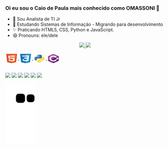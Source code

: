 ### Oi eu sou o Caio de Paula mais conhecido como OMASSONI 👋

- 🔭 Sou Analista de TI Jr
- 🌱 Estudando Sistemas de Informação - Migrando para desenvolvimento
- ✨ Praticando HTML5, CSS, Python e JavaScript.
- 😄 Pronouns: ele/dele
<div align="center">
  <a href="https://github.com/0MASSONI">
  <img height="180em" src="https://github-readme-stats.vercel.app/api?username=0MASSONI&show_icons=true&theme=dracula&include_all_commits=true&count_private=true"/>
  <img height="180em" src="https://github-readme-stats.vercel.app/api/top-langs/?username=0MASSONI&layout=compact&langs_count=7&theme=dracula"/>
</div>
 <div style="display: inline_block"><br>
  <img align="center" alt="Mass-HTML" height="30" width="40" src="https://raw.githubusercontent.com/devicons/devicon/master/icons/html5/html5-original.svg">
  <img align="center" alt="Mass-CSS" height="30" width="40" src="https://raw.githubusercontent.com/devicons/devicon/master/icons/css3/css3-original.svg">
  <img align="center" alt="Mass-Python" height="30" width="40" src="https://raw.githubusercontent.com/devicons/devicon/master/icons/python/python-original.svg">
  <img align="center" alt="Mass-Csharp" height="30" width="40" src="https://raw.githubusercontent.com/devicons/devicon/master/icons/csharp/csharp-original.svg">
  
</div>
  
  ##
  
  <div> 
  <a href="https://www.youtube.com/channel/" target="_blank"><img src="https://img.shields.io/badge/YouTube-FF0000?style=for-the-badge&logo=youtube&logoColor=white" target="_blank"></a>
  <a href="https://instagram.com/omassoni" target="_blank"><img src="https://img.shields.io/badge/-Instagram-%23E4405F?style=for-the-badge&logo=instagram&logoColor=white" target="_blank"></a>
 	<a href="https://www.twitch.tv/omassoni" target="_blank"><img src="https://img.shields.io/badge/Twitch-9146FF?style=for-the-badge&logo=twitch&logoColor=white" target="_blank"></a>
 <a href="https://discord.gg/79kzF2wAgk" target="_blank"><img src="https://img.shields.io/badge/Discord-7289DA?style=for-the-badge&logo=discord&logoColor=white" target="_blank"></a> 
  <a href = "mailto:contato.omassoni@gmail.com"><img src="https://img.shields.io/badge/-Gmail-%23333?style=for-the-badge&logo=gmail&logoColor=white" target="_blank"></a>
  <a href="https://www.linkedin.com/in/omassoni" target="_blank"><img src="https://img.shields.io/badge/-LinkedIn-%230077B5?style=for-the-badge&logo=linkedin&logoColor=white" target="_blank"></a> 
 
  ![Snake animation](https://github.com/0MASSONI/0MASSONI/blob/output/github-contribution-grid-snake.svg)
 
</div>
  
